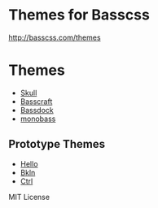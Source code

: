 
# Themes for Basscss

http://basscss.com/themes

# Themes

- [Skull](basscss/skull)
- [Basscraft](basscraft)
- [Bassdock](bassdock)
- [monobass](monobass)

## Prototype Themes

- [Hello](hello)
- [Bkln](bkln)
- [Ctrl](ctrl)

<!--
## Third-Party Themes

- [Windows 2K](https://win2k.brod.io)
**Seems to be down**

-->

MIT License
